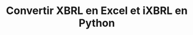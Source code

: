 ﻿---
title: Convertir XBRL en Excel et iXBRL en Python
linktitle: Conversion
type: docs
weight: 25
url: /fr/python-net/conversion/
description: Python Finance La bibliothèque API peut être utilisée pour convertir XBRL aux formats Excel XLSX et iXBRL.
---
